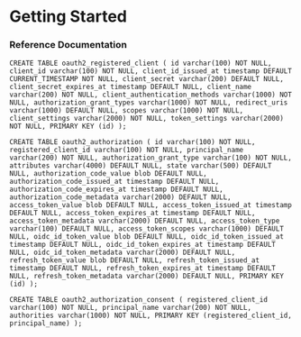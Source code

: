 # Getting Started

### Reference Documentation
`CREATE TABLE oauth2_registered_client (
    id varchar(100) NOT NULL,
    client_id varchar(100) NOT NULL,
    client_id_issued_at timestamp DEFAULT CURRENT_TIMESTAMP NOT NULL,
    client_secret varchar(200) DEFAULT NULL,
    client_secret_expires_at timestamp DEFAULT NULL,
    client_name varchar(200) NOT NULL,
    client_authentication_methods varchar(1000) NOT NULL,
    authorization_grant_types varchar(1000) NOT NULL,
    redirect_uris varchar(1000) DEFAULT NULL,
    scopes varchar(1000) NOT NULL,
    client_settings varchar(2000) NOT NULL,
    token_settings varchar(2000) NOT NULL,
    PRIMARY KEY (id)
);`

`CREATE TABLE oauth2_authorization (
    id varchar(100) NOT NULL,
    registered_client_id varchar(100) NOT NULL,
    principal_name varchar(200) NOT NULL,
    authorization_grant_type varchar(100) NOT NULL,
    attributes varchar(4000) DEFAULT NULL,
    state varchar(500) DEFAULT NULL,
    authorization_code_value blob DEFAULT NULL,
    authorization_code_issued_at timestamp DEFAULT NULL,
    authorization_code_expires_at timestamp DEFAULT NULL,
    authorization_code_metadata varchar(2000) DEFAULT NULL,
    access_token_value blob DEFAULT NULL,
    access_token_issued_at timestamp DEFAULT NULL,
    access_token_expires_at timestamp DEFAULT NULL,
    access_token_metadata varchar(2000) DEFAULT NULL,
    access_token_type varchar(100) DEFAULT NULL,
    access_token_scopes varchar(1000) DEFAULT NULL,
    oidc_id_token_value blob DEFAULT NULL,
    oidc_id_token_issued_at timestamp DEFAULT NULL,
    oidc_id_token_expires_at timestamp DEFAULT NULL,
    oidc_id_token_metadata varchar(2000) DEFAULT NULL,
    refresh_token_value blob DEFAULT NULL,
    refresh_token_issued_at timestamp DEFAULT NULL,
    refresh_token_expires_at timestamp DEFAULT NULL,
    refresh_token_metadata varchar(2000) DEFAULT NULL,
    PRIMARY KEY (id)
);`

`CREATE TABLE oauth2_authorization_consent (
    registered_client_id varchar(100) NOT NULL,
    principal_name varchar(200) NOT NULL,
    authorities varchar(1000) NOT NULL,
    PRIMARY KEY (registered_client_id, principal_name)
);`